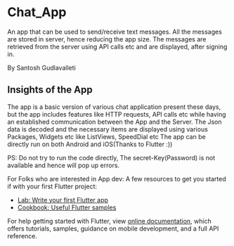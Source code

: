 # Chat_App

An app that can be used to send/receive text messages. All the messages are stored in server, hence reducing the app size. The messages are retrieved from the server using API calls etc and are displayed, after signing in.

By Santosh Gudlavalleti

## Insights of the App

The app is a basic version of various chat application present these days, but the app includes features like HTTP requests, API calls etc while having an established communication between the App and the Server. 
The Json data is decoded and the necessary items are displayed using various Packages, Widgets etc like ListViews, SpeedDial etc
The app can be directly run on both Android and iOS(Thanks to Flutter :))

PS: Do not try to run the code directly, The secret-Key(Password) is not available and hence will pop up errors.

For Folks who are interested in App dev: 
A few resources to get you started if with your first Flutter project:

- [Lab: Write your first Flutter app](https://flutter.dev/docs/get-started/codelab)
- [Cookbook: Useful Flutter samples](https://flutter.dev/docs/cookbook)

For help getting started with Flutter, view 
[online documentation](https://flutter.dev/docs), which offers tutorials,
samples, guidance on mobile development, and a full API reference.

